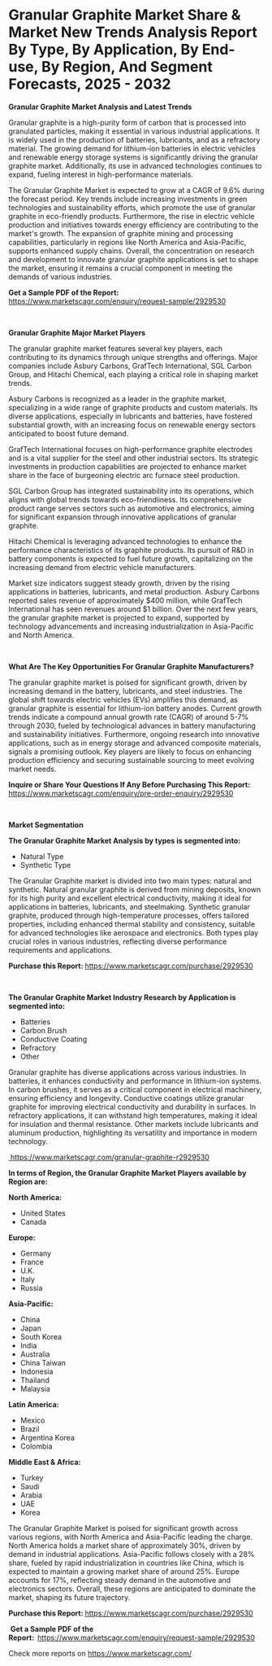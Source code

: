 <p><h1>Granular Graphite Market Share & Market New Trends Analysis Report By Type, By Application, By End-use, By Region, And Segment Forecasts, 2025 - 2032</h1></p><p><strong>Granular Graphite Market Analysis and Latest Trends</strong></p>
<p><p>Granular graphite is a high-purity form of carbon that is processed into granulated particles, making it essential in various industrial applications. It is widely used in the production of batteries, lubricants, and as a refractory material. The growing demand for lithium-ion batteries in electric vehicles and renewable energy storage systems is significantly driving the granular graphite market. Additionally, its use in advanced technologies continues to expand, fueling interest in high-performance materials.</p><p>The Granular Graphite Market is expected to grow at a CAGR of 9.6% during the forecast period. Key trends include increasing investments in green technologies and sustainability efforts, which promote the use of granular graphite in eco-friendly products. Furthermore, the rise in electric vehicle production and initiatives towards energy efficiency are contributing to the market's growth. The expansion of graphite mining and processing capabilities, particularly in regions like North America and Asia-Pacific, supports enhanced supply chains. Overall, the concentration on research and development to innovate granular graphite applications is set to shape the market, ensuring it remains a crucial component in meeting the demands of various industries.</p></p>
<p><strong>Get a Sample PDF of the Report:&nbsp;</strong> <a href="https://www.marketscagr.com/enquiry/request-sample/2929530?utm_campaign=2822&utm_medium=2&utm_source=Github&utm_content=ia&utm_term=12032025&utm_id=granular-graphite">https://www.marketscagr.com/enquiry/request-sample/2929530</a></p>
<p>&nbsp;</p>
<p><strong>Granular Graphite Major Market Players</strong></p>
<p><p>The granular graphite market features several key players, each contributing to its dynamics through unique strengths and offerings. Major companies include Asbury Carbons, GrafTech International, SGL Carbon Group, and Hitachi Chemical, each playing a critical role in shaping market trends.</p><p>Asbury Carbons is recognized as a leader in the graphite market, specializing in a wide range of graphite products and custom materials. Its diverse applications, especially in lubricants and batteries, have fostered substantial growth, with an increasing focus on renewable energy sectors anticipated to boost future demand.</p><p>GrafTech International focuses on high-performance graphite electrodes and is a vital supplier for the steel and other industrial sectors. Its strategic investments in production capabilities are projected to enhance market share in the face of burgeoning electric arc furnace steel production.</p><p>SGL Carbon Group has integrated sustainability into its operations, which aligns with global trends towards eco-friendliness. Its comprehensive product range serves sectors such as automotive and electronics, aiming for significant expansion through innovative applications of granular graphite.</p><p>Hitachi Chemical is leveraging advanced technologies to enhance the performance characteristics of its graphite products. Its pursuit of R&D in battery components is expected to fuel future growth, capitalizing on the increasing demand from electric vehicle manufacturers.</p><p>Market size indicators suggest steady growth, driven by the rising applications in batteries, lubricants, and metal production. Asbury Carbons reported sales revenue of approximately $400 million, while GrafTech International has seen revenues around $1 billion. Over the next few years, the granular graphite market is projected to expand, supported by technology advancements and increasing industrialization in Asia-Pacific and North America.</p></p>
<p>&nbsp;</p>
<p><strong>What Are The Key Opportunities For Granular Graphite Manufacturers?</strong></p>
<p><p>The granular graphite market is poised for significant growth, driven by increasing demand in the battery, lubricants, and steel industries. The global shift towards electric vehicles (EVs) amplifies this demand, as granular graphite is essential for lithium-ion battery anodes. Current growth trends indicate a compound annual growth rate (CAGR) of around 5-7% through 2030, fueled by technological advances in battery manufacturing and sustainability initiatives. Furthermore, ongoing research into innovative applications, such as in energy storage and advanced composite materials, signals a promising outlook. Key players are likely to focus on enhancing production efficiency and securing sustainable sourcing to meet evolving market needs.</p></p>
<p><strong>Inquire or Share Your Questions If Any Before Purchasing This Report:</strong> <a href="https://www.marketscagr.com/enquiry/pre-order-enquiry/2929530?utm_campaign=2822&utm_medium=2&utm_source=Github&utm_content=ia&utm_term=12032025&utm_id=granular-graphite">https://www.marketscagr.com/enquiry/pre-order-enquiry/2929530</a></p>
<p>&nbsp;</p>
<p><strong>Market Segmentation</strong></p>
<p><strong>The Granular Graphite Market Analysis by types is segmented into:</strong></p>
<p><ul><li>Natural Type</li><li>Synthetic Type</li></ul></p>
<p><p>The Granular Graphite market is divided into two main types: natural and synthetic. Natural granular graphite is derived from mining deposits, known for its high purity and excellent electrical conductivity, making it ideal for applications in batteries, lubricants, and steelmaking. Synthetic granular graphite, produced through high-temperature processes, offers tailored properties, including enhanced thermal stability and consistency, suitable for advanced technologies like aerospace and electronics. Both types play crucial roles in various industries, reflecting diverse performance requirements and applications.</p></p>
<p><strong>Purchase this Report:&nbsp;</strong><a href="https://www.marketscagr.com/purchase/2929530?utm_campaign=2822&utm_medium=2&utm_source=Github&utm_content=ia&utm_term=12032025&utm_id=granular-graphite">https://www.marketscagr.com/purchase/2929530</a></p>
<p>&nbsp;</p>
<p><strong>The Granular Graphite Market Industry Research by Application is segmented into:</strong></p>
<p><ul><li>Batteries</li><li>Carbon Brush</li><li>Conductive Coating</li><li>Refractory</li><li>Other</li></ul></p>
<p><p>Granular graphite has diverse applications across various industries. In batteries, it enhances conductivity and performance in lithium-ion systems. In carbon brushes, it serves as a critical component in electrical machinery, ensuring efficiency and longevity. Conductive coatings utilize granular graphite for improving electrical conductivity and durability in surfaces. In refractory applications, it can withstand high temperatures, making it ideal for insulation and thermal resistance. Other markets include lubricants and aluminum production, highlighting its versatility and importance in modern technology.</p></p>
<p><a href="https://www.marketscagr.com/granular-graphite-r2929530?utm_campaign=2822&utm_medium=2&utm_source=Github&utm_content=ia&utm_term=12032025&utm_id=granular-graphite">&nbsp;https://www.marketscagr.com/granular-graphite-r2929530</a></p>
<p><strong>In terms of Region, the Granular Graphite Market Players available by Region are:</strong></p>
<p>
    <p> <strong> North America: </strong>
        <ul>
            <li>United States</li>
            <li>Canada</li>
        </ul>
        </p> 
    <p> <strong> Europe: </strong>
        <ul>
            <li>Germany</li>
            <li>France</li>
            <li>U.K.</li>
            <li>Italy</li>
            <li>Russia</li>
        </ul>
        </p> 
    <p> <strong> Asia-Pacific: </strong>
        <ul>
            <li>China</li>
            <li>Japan</li>
            <li>South Korea</li>
            <li>India</li>
            <li>Australia</li>
            <li>China Taiwan</li>
            <li>Indonesia</li>
            <li>Thailand</li>
            <li>Malaysia</li>
        </ul>
        </p> 
    <p> <strong> Latin America: </strong>
        <ul>
            <li>Mexico</li>
            <li>Brazil</li>
            <li>Argentina Korea</li>
            <li>Colombia</li>
        </ul>
        </p> 
    <p> <strong> Middle East & Africa: </strong>
        <ul>
            <li>Turkey</li>
            <li>Saudi</li>
            <li>Arabia</li>
            <li>UAE</li>
            <li>Korea</li>
        </ul>
    </p>
    </p>
<p><p>The Granular Graphite Market is poised for significant growth across various regions, with North America and Asia-Pacific leading the charge. North America holds a market share of approximately 30%, driven by demand in industrial applications. Asia-Pacific follows closely with a 28% share, fueled by rapid industrialization in countries like China, which is expected to maintain a growing market share of around 25%. Europe accounts for 17%, reflecting steady demand in the automotive and electronics sectors. Overall, these regions are anticipated to dominate the market, shaping its future trajectory.</p></p>
<p><strong>Purchase this Report: </strong><a href="https://www.marketscagr.com/purchase/2929530?utm_campaign=2822&utm_medium=2&utm_source=Github&utm_content=ia&utm_term=12032025&utm_id=granular-graphite">https://www.marketscagr.com/purchase/2929530</a></p>
<p>&nbsp;<strong>Get a Sample PDF of the Report:&nbsp;&nbsp;</strong><a href="https://www.marketscagr.com/enquiry/request-sample/2929530?utm_campaign=2822&utm_medium=2&utm_source=Github&utm_content=ia&utm_term=12032025&utm_id=granular-graphite">https://www.marketscagr.com/enquiry/request-sample/2929530</a></p>
<p><strong></strong></p>
<p>Check more reports on <a href="https://www.marketscagr.com/?utm_campaign=2822&utm_medium=2&utm_source=Github&utm_content=ia&utm_term=12032025&utm_id=granular-graphite">https://www.marketscagr.com/</a></p>